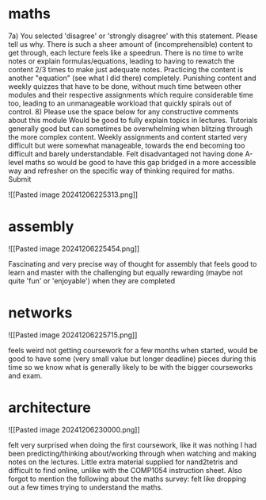 
# maths

7a) You selected 'disagree' or 'strongly disagree' with this statement. Please tell us why.
There is such a sheer amount of (incomprehensible) content to get through, each lecture feels like a speedrun. There is no time to write notes or explain formulas/equations, leading to having to rewatch the content 2/3 times to make just adequate notes. Practicing the content is another "equation" (see what I did there) completely. Punishing content and weekly quizzes that have to be done, without much time between other modules and their respective assignments which require considerable time too, leading to an unmanageable workload that quickly spirals out of control.
8) Please use the space below for any constructive comments about this module
Would be good to fully explain topics in lectures. Tutorials generally good but can sometimes be overwhelming when blitzing through the more complex content. Weekly assignments and content started very difficult but were somewhat manageable, towards the end becoming too difficult and barely understandable. Felt disadvantaged not having done A-level maths so would be good to have this gap bridged in a more accessible way and refresher on the specific way of thinking required for maths.
Submit

![[Pasted image 20241206225313.png]]

# assembly

![[Pasted image 20241206225454.png]]

Fascinating and very precise way of thought for assembly that feels good to learn and master with the challenging but equally rewarding (maybe not quite 'fun' or 'enjoyable') when they are completed



# networks


![[Pasted image 20241206225715.png]]

feels weird not getting coursework for a few months when started, would be good to have some (very small value but longer deadline) pieces during this time so we know what is generally likely to be with the bigger courseworks and exam. 


# architecture

![[Pasted image 20241206230000.png]]

felt very surprised when doing the first coursework, like it was nothing I had been predicting/thinking about/working through when watching and making notes on the lectures. Little extra material supplied for nand2tetris and difficult to find online, unlike with the COMP1054 instruction sheet. Also forgot to mention the following about the maths survey: felt like dropping out a few times trying to understand the maths.